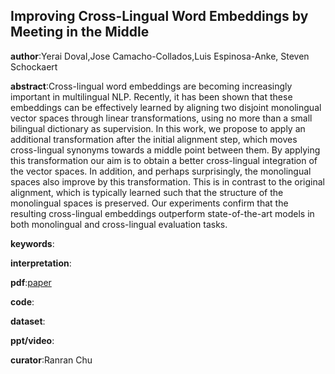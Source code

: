 ## Improving Cross-Lingual Word Embeddings by Meeting in the Middle

**author**:Yerai Doval,Jose Camacho-Collados,Luis Espinosa-Anke, Steven Schockaert

**abstract**:Cross-lingual word embeddings are becoming
increasingly important in multilingual NLP. Recently, it has been shown that these embeddings can be effectively learned by aligning two disjoint monolingual vector spaces through linear transformations, using no more than a small bilingual dictionary as supervision. In this work, we propose to apply an additional transformation after the initial alignment step, which moves cross-lingual synonyms towards a middle point between them. By applying this transformation our aim is to obtain a better cross-lingual integration of the vector spaces. In addition, and perhaps surprisingly, the monolingual spaces also improve by this transformation. This is in contrast to the original alignment, which is typically learned such that the structure of the monolingual spaces is preserved. Our experiments confirm that the resulting cross-lingual embeddings outperform state-of-the-art models in both monolingual and cross-lingual evaluation tasks.

**keywords**:

**interpretation**:

**pdf**:[paper](https://www.aclweb.org/anthology/D18-1027.pdf)

**code**:

**dataset**:

**ppt/video**:

**curator**:Ranran Chu